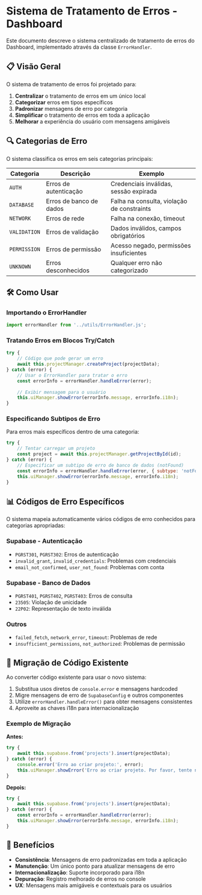 # Sistema de Tratamento de Erros - Dashboard

Este documento descreve o sistema centralizado de tratamento de erros do Dashboard, implementado através da classe `ErrorHandler`.

## 📋 Visão Geral

O sistema de tratamento de erros foi projetado para:

1. **Centralizar** o tratamento de erros em um único local
2. **Categorizar** erros em tipos específicos
3. **Padronizar** mensagens de erro por categoria
4. **Simplificar** o tratamento de erros em toda a aplicação
5. **Melhorar** a experiência do usuário com mensagens amigáveis

## 🔍 Categorias de Erro

O sistema classifica os erros em seis categorias principais:

| Categoria | Descrição | Exemplo |
|-----------|-----------|---------|
| `AUTH` | Erros de autenticação | Credenciais inválidas, sessão expirada |
| `DATABASE` | Erros de banco de dados | Falha na consulta, violação de constraints |
| `NETWORK` | Erros de rede | Falha na conexão, timeout |
| `VALIDATION` | Erros de validação | Dados inválidos, campos obrigatórios |
| `PERMISSION` | Erros de permissão | Acesso negado, permissões insuficientes |
| `UNKNOWN` | Erros desconhecidos | Qualquer erro não categorizado |

## 🛠️ Como Usar

### Importando o ErrorHandler

```javascript
import errorHandler from '../utils/ErrorHandler.js';
```

### Tratando Erros em Blocos Try/Catch

```javascript
try {
    // Código que pode gerar um erro
    await this.projectManager.createProject(projectData);
} catch (error) {
    // Usar o ErrorHandler para tratar o erro
    const errorInfo = errorHandler.handleError(error);
    
    // Exibir mensagem para o usuário
    this.uiManager.showError(errorInfo.message, errorInfo.i18n);
}
```

### Especificando Subtipos de Erro

Para erros mais específicos dentro de uma categoria:

```javascript
try {
    // Tentar carregar um projeto
    const project = await this.projectManager.getProjectById(id);
} catch (error) {
    // Especificar um subtipo de erro de banco de dados (notFound)
    const errorInfo = errorHandler.handleError(error, { subtype: 'notFound' });
    this.uiManager.showError(errorInfo.message, errorInfo.i18n);
}
```

## 📊 Códigos de Erro Específicos

O sistema mapeia automaticamente vários códigos de erro conhecidos para categorias apropriadas:

### Supabase - Autenticação
- `PGRST301`, `PGRST302`: Erros de autenticação
- `invalid_grant`, `invalid_credentials`: Problemas com credenciais
- `email_not_confirmed`, `user_not_found`: Problemas com conta

### Supabase - Banco de Dados
- `PGRST401`, `PGRST402`, `PGRST403`: Erros de consulta
- `23505`: Violação de unicidade
- `22P02`: Representação de texto inválida

### Outros
- `failed_fetch`, `network_error`, `timeout`: Problemas de rede
- `insufficient_permissions`, `not_authorized`: Problemas de permissão

## 🔄 Migração de Código Existente

Ao converter código existente para usar o novo sistema:

1. Substitua usos diretos de `console.error` e mensagens hardcoded
2. Migre mensagens de erro de `SupabaseConfig` e outros componentes
3. Utilize `errorHandler.handleError()` para obter mensagens consistentes
4. Aproveite as chaves i18n para internacionalização

### Exemplo de Migração

**Antes:**
```javascript
try {
    await this.supabase.from('projects').insert(projectData);
} catch (error) {
    console.error('Erro ao criar projeto:', error);
    this.uiManager.showError('Erro ao criar projeto. Por favor, tente novamente.');
}
```

**Depois:**
```javascript
try {
    await this.supabase.from('projects').insert(projectData);
} catch (error) {
    const errorInfo = errorHandler.handleError(error);
    this.uiManager.showError(errorInfo.message, errorInfo.i18n);
}
```

## 🚀 Benefícios

- **Consistência**: Mensagens de erro padronizadas em toda a aplicação
- **Manutenção**: Um único ponto para atualizar mensagens de erro
- **Internacionalização**: Suporte incorporado para i18n
- **Depuração**: Registro melhorado de erros no console
- **UX**: Mensagens mais amigáveis e contextuais para os usuários 